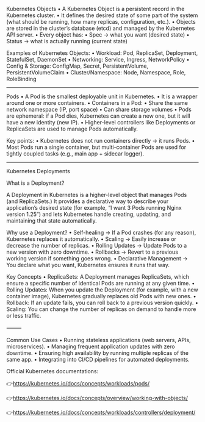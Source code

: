 Kubernetes Objects 
	•	A Kubernetes Object is a persistent record in the Kubernetes cluster.
	•	It defines the desired state of some part of the system (what should be running, how many replicas, configuration, etc.).
	•	Objects are stored in the cluster’s database (etcd) and managed by the Kubernetes API server.
	•	Every object has:
	•	Spec → what you want (desired state)
	•	Status → what is actually running (current state)

Examples of Kubernetes Objects:
	•	Workload: Pod, ReplicaSet, Deployment, StatefulSet, DaemonSet
	•	Networking: Service, Ingress, NetworkPolicy
	•	Config & Storage: ConfigMap, Secret, PersistentVolume, PersistentVolumeClaim
	•	Cluster/Namespace: Node, Namespace, Role, RoleBinding


-------
Pods
	•	A Pod is the smallest deployable unit in Kubernetes.
	•	It is a wrapper around one or more containers.
	•	Containers in a Pod:
	•	Share the same network namespace (IP, port space)
	•	Can share storage volumes
	•	Pods are ephemeral: if a Pod dies, Kubernetes can create a new one, but it will have a new identity (new IP).
	•	Higher-level controllers like Deployments or ReplicaSets are used to manage Pods automatically.

Key points:
	•	Kubernetes does not run containers directly → it runs Pods.
	•	Most Pods run a single container, but multi-container Pods are used for tightly coupled tasks (e.g., main app + sidecar logger).

--------
Kubernetes Deployments

What is a Deployment?

A Deployment in Kubernetes is a higher-level object that manages Pods (and ReplicaSets.)
It provides a declarative way to describe your application’s desired state (for example, “I want 3 Pods running Nginx version 1.25”) and lets Kubernetes handle creating, updating, and maintaining that state automatically.

Why use a Deployment?
	•	Self-healing → If a Pod crashes (for any reason), Kubernetes replaces it automatically.
	•	Scaling → Easily increase or decrease the number of replicas.
	•	Rolling Updates → Update Pods to a new version with zero downtime.
	•	Rollbacks → Revert to a previous working version if something goes wrong.
	•	Declarative Management → You declare what you want, Kubernetes ensures it runs that way.


Key Concepts
	•	ReplicaSets: A Deployment manages ReplicaSets, which ensure a specific number of identical Pods are running at any given time.
	•	Rolling Updates: When you update the Deployment (for example, with a new container image), Kubernetes gradually replaces old Pods with new ones.
	•	Rollback: If an update fails, you can roll back to a previous version quickly.
	•	Scaling: You can change the number of replicas on demand to handle more or less traffic.

⸻

Common Use Cases
	•	Running stateless applications (web servers, APIs, microservices).
	•	Managing frequent application updates with zero downtime.
	•	Ensuring high availability by running multiple replicas of the same app.
	•	Integrating into CI/CD pipelines for automated deployments.

Official Kubernetes documentations:  

👉https://kubernetes.io/docs/concepts/workloads/pods/  

👉https://kubernetes.io/docs/concepts/overview/working-with-objects/  

👉https://kubernetes.io/docs/concepts/workloads/controllers/deployment/  
